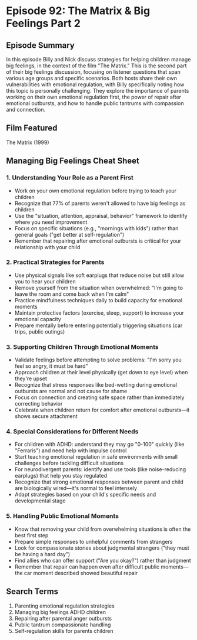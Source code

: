 # Episode 92: The Matrix & Big Feelings Part 2

## Episode Summary
In this episode Billy and Nick discuss strategies for helping children manage big feelings, in the context of the film "The Matrix." This is the second part of their big feelings discussion, focusing on listener questions that span various age groups and specific scenarios. Both hosts share their own vulnerabilities with emotional regulation, with Billy specifically noting how this topic is personally challenging. They explore the importance of parents working on their own emotional regulation first, the power of repair after emotional outbursts, and how to handle public tantrums with compassion and connection.

## Film Featured
The Matrix (1999)

## Managing Big Feelings Cheat Sheet

### 1. Understanding Your Role as a Parent First
- Work on your own emotional regulation before trying to teach your children
- Recognize that 77% of parents weren't allowed to have big feelings as children
- Use the "situation, attention, appraisal, behavior" framework to identify where you need improvement
- Focus on specific situations (e.g., "mornings with kids") rather than general goals ("get better at self-regulation")
- Remember that repairing after emotional outbursts is critical for your relationship with your child

### 2. Practical Strategies for Parents
- Use physical signals like soft earplugs that reduce noise but still allow you to hear your children
- Remove yourself from the situation when overwhelmed: "I'm going to leave the room and come back when I'm calm"
- Practice mindfulness techniques daily to build capacity for emotional moments
- Maintain protective factors (exercise, sleep, support) to increase your emotional capacity
- Prepare mentally before entering potentially triggering situations (car trips, public outings)

### 3. Supporting Children Through Emotional Moments
- Validate feelings before attempting to solve problems: "I'm sorry you feel so angry, it must be hard"
- Approach children at their level physically (get down to eye level) when they're upset
- Recognize that stress responses like bed-wetting during emotional outbursts are normal and not cause for shame
- Focus on connection and creating safe space rather than immediately correcting behavior
- Celebrate when children return for comfort after emotional outbursts—it shows secure attachment

### 4. Special Considerations for Different Needs
- For children with ADHD: understand they may go "0-100" quickly (like "Ferraris") and need help with impulse control
- Start teaching emotional regulation in safe environments with small challenges before tackling difficult situations
- For neurodivergent parents: identify and use tools (like noise-reducing earplugs) that help you stay regulated
- Recognize that strong emotional responses between parent and child are biologically wired—it's normal to feel intensely
- Adapt strategies based on your child's specific needs and developmental stage

### 5. Handling Public Emotional Moments
- Know that removing your child from overwhelming situations is often the best first step
- Prepare simple responses to unhelpful comments from strangers
- Look for compassionate stories about judgmental strangers ("they must be having a hard day")
- Find allies who can offer support ("Are you okay?") rather than judgment 
- Remember that repair can happen even after difficult public moments—the car moment described showed beautiful repair

## Search Terms
1. Parenting emotional regulation strategies
2. Managing big feelings ADHD children
3. Repairing after parental anger outbursts
4. Public tantrum compassionate handling
5. Self-regulation skills for parents children
